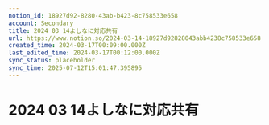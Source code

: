 ```yaml
---
notion_id: 18927d92-8280-43ab-b423-8c758533e658
account: Secondary
title: 2024 03 14よしなに対応共有
url: https://www.notion.so/2024-03-14-18927d92828043abb4238c758533e658
created_time: 2024-03-17T00:09:00.000Z
last_edited_time: 2024-03-17T00:12:00.000Z
sync_status: placeholder
sync_time: 2025-07-12T15:01:47.395895
---
```

# 2024 03 14よしなに対応共有
